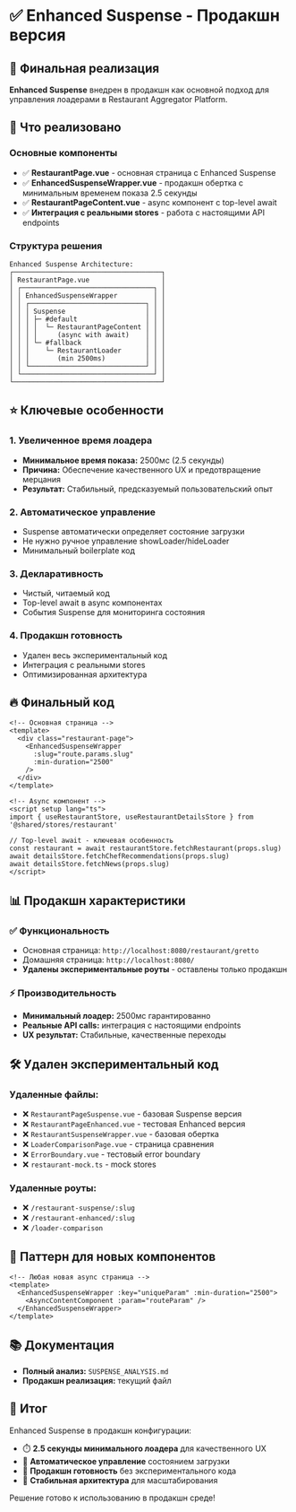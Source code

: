 # ✅ Enhanced Suspense - Продакшн версия

## 🎯 Финальная реализация

**Enhanced Suspense** внедрен в продакшн как основной подход для управления лоадерами в Restaurant Aggregator Platform.

## 🚀 Что реализовано

### Основные компоненты
- ✅ **RestaurantPage.vue** - основная страница с Enhanced Suspense
- ✅ **EnhancedSuspenseWrapper.vue** - продакшн обертка с минимальным временем показа 2.5 секунды
- ✅ **RestaurantPageContent.vue** - async компонент с top-level await
- ✅ **Интеграция с реальными stores** - работа с настоящими API endpoints

### Структура решения
```
Enhanced Suspense Architecture:
┌─────────────────────────────────────┐
│ RestaurantPage.vue                  │
│ ┌─────────────────────────────────┐ │
│ │ EnhancedSuspenseWrapper         │ │
│ │ ┌─────────────────────────────┐ │ │
│ │ │ Suspense                    │ │ │
│ │ │ ├─ #default                 │ │ │
│ │ │ │  └─ RestaurantPageContent │ │ │
│ │ │ │     (async with await)    │ │ │
│ │ │ └─ #fallback                │ │ │
│ │ │    └─ RestaurantLoader      │ │ │
│ │ │       (min 2500ms)          │ │ │
│ │ └─────────────────────────────┘ │ │
│ └─────────────────────────────────┘ │
└─────────────────────────────────────┘
```

## ⭐ Ключевые особенности

### 1. Увеличенное время лоадера
- **Минимальное время показа:** 2500мс (2.5 секунды)
- **Причина:** Обеспечение качественного UX и предотвращение мерцания
- **Результат:** Стабильный, предсказуемый пользовательский опыт

### 2. Автоматическое управление
- Suspense автоматически определяет состояние загрузки
- Не нужно ручное управление showLoader/hideLoader
- Минимальный boilerplate код

### 3. Декларативность
- Чистый, читаемый код
- Top-level await в async компонентах
- События Suspense для мониторинга состояния

### 4. Продакшн готовность
- Удален весь экспериментальный код
- Интеграция с реальными stores
- Оптимизированная архитектура

## 🔥 Финальный код

```vue
<!-- Основная страница -->
<template>
  <div class="restaurant-page">
    <EnhancedSuspenseWrapper 
      :slug="route.params.slug" 
      :min-duration="2500" 
    />
  </div>
</template>

<!-- Async компонент -->
<script setup lang="ts">
import { useRestaurantStore, useRestaurantDetailsStore } from '@shared/stores/restaurant'

// Top-level await - ключевая особенность
const restaurant = await restaurantStore.fetchRestaurant(props.slug)
await detailsStore.fetchChefRecommendations(props.slug)
await detailsStore.fetchNews(props.slug)
</script>
```

## 📊 Продакшн характеристики

### ✅ Функциональность
- Основная страница: `http://localhost:8080/restaurant/gretto`
- Домашняя страница: `http://localhost:8080/`
- **Удалены экспериментальные роуты** - оставлены только продакшн

### ⚡ Производительность
- **Минимальный лоадер:** 2500мс гарантированно
- **Реальные API calls:** интеграция с настоящими endpoints
- **UX результат:** Стабильные, качественные переходы

## 🛠️ Удален экспериментальный код

### Удаленные файлы:
- ❌ `RestaurantPageSuspense.vue` - базовая Suspense версия
- ❌ `RestaurantPageEnhanced.vue` - тестовая Enhanced версия  
- ❌ `RestaurantSuspenseWrapper.vue` - базовая обертка
- ❌ `LoaderComparisonPage.vue` - страница сравнения
- ❌ `ErrorBoundary.vue` - тестовый error boundary
- ❌ `restaurant-mock.ts` - mock stores

### Удаленные роуты:
- ❌ `/restaurant-suspense/:slug`
- ❌ `/restaurant-enhanced/:slug`
- ❌ `/loader-comparison`

## 🎯 Паттерн для новых компонентов

```vue
<!-- Любая новая async страница -->
<template>
  <EnhancedSuspenseWrapper :key="uniqueParam" :min-duration="2500">
    <AsyncContentComponent :param="routeParam" />
  </EnhancedSuspenseWrapper>
</template>
```

## 📚 Документация

- **Полный анализ:** `SUSPENSE_ANALYSIS.md`
- **Продакшн реализация:** текущий файл

## 🎉 Итог

Enhanced Suspense в продакшн конфигурации:
- ⏱️ **2.5 секунды минимального лоадера** для качественного UX
- 🔄 **Автоматическое управление** состоянием загрузки  
- 🚀 **Продакшн готовность** без экспериментального кода
- 🎯 **Стабильная архитектура** для масштабирования

Решение готово к использованию в продакшн среде! 